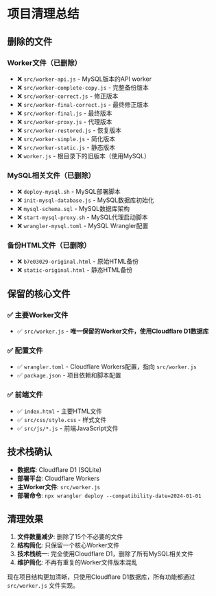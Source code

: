 # 项目清理总结

## 删除的文件

### Worker文件（已删除）
- ❌ `src/worker-api.js` - MySQL版本的API worker
- ❌ `src/worker-complete-copy.js` - 完整备份版本
- ❌ `src/worker-correct.js` - 修正版本
- ❌ `src/worker-final-correct.js` - 最终修正版本
- ❌ `src/worker-final.js` - 最终版本
- ❌ `src/worker-proxy.js` - 代理版本
- ❌ `src/worker-restored.js` - 恢复版本
- ❌ `src/worker-simple.js` - 简化版本
- ❌ `src/worker-static.js` - 静态版本
- ❌ `worker.js` - 根目录下的旧版本（使用MySQL）

### MySQL相关文件（已删除）
- ❌ `deploy-mysql.sh` - MySQL部署脚本
- ❌ `init-mysql-database.js` - MySQL数据库初始化
- ❌ `mysql-schema.sql` - MySQL数据库架构
- ❌ `start-mysql-proxy.sh` - MySQL代理启动脚本
- ❌ `wrangler-mysql.toml` - MySQL Wrangler配置

### 备份HTML文件（已删除）
- ❌ `b7e03029-original.html` - 原始HTML备份
- ❌ `static-original.html` - 静态HTML备份

## 保留的核心文件

### ✅ 主要Worker文件
- ✅ `src/worker.js` - **唯一保留的Worker文件，使用Cloudflare D1数据库**

### ✅ 配置文件
- ✅ `wrangler.toml` - Cloudflare Workers配置，指向 `src/worker.js`
- ✅ `package.json` - 项目依赖和脚本配置

### ✅ 前端文件
- ✅ `index.html` - 主要HTML文件
- ✅ `src/css/style.css` - 样式文件
- ✅ `src/js/*.js` - 前端JavaScript文件

## 技术栈确认

- **数据库**: Cloudflare D1 (SQLite)
- **部署平台**: Cloudflare Workers
- **主Worker文件**: `src/worker.js`
- **部署命令**: `npx wrangler deploy --compatibility-date=2024-01-01`

## 清理效果

1. **文件数量减少**: 删除了15个不必要的文件
2. **结构简化**: 只保留一个核心Worker文件
3. **技术栈统一**: 完全使用Cloudflare D1，删除了所有MySQL相关文件
4. **维护简化**: 不再有重复的Worker文件版本混乱

现在项目结构更加清晰，只使用Cloudflare D1数据库，所有功能都通过 `src/worker.js` 文件实现。